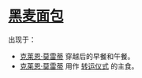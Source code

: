 # [黑麦面包](../食物及饮料/黑麦面包.md)

出现于：

+ [克莱恩·莫雷蒂](../人物/克莱恩·莫雷蒂.md) 穿越后的早餐和午餐。
+ [克莱恩·莫雷蒂](../人物/克莱恩·莫雷蒂.md) 用作 [转运仪式](../仪式/转运仪式.md) 的主食。